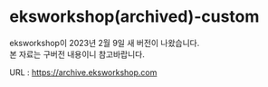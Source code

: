 # eksworkshop(archived)-custom
eksworkshop이 2023년 2월 9일 새 버전이 나왔습니다.  
본 자료는 구버전 내용이니 참고바랍니다.

URL : https://archive.eksworkshop.com
